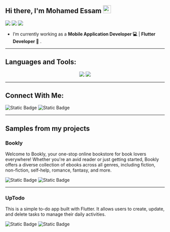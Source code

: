 <h2> Hi there, I'm Mohamed Essam <img src="https://media.giphy.com/media/hvRJCLFzcasrR4ia7z/giphy.gif" width="25px" height ="25px"> </h2>

![](https://img.shields.io/badge/Mobile-Engineer-purple)  ![](https://img.shields.io/badge/Flutter-Expert-informational) ![](https://img.shields.io/badge/Dart-Lover-6B9CB0) 

- I’m currently working as a **Mobile Application Developer 💻** |  **Flutter Developer 📱** .

<hr>

## Languages and Tools:
<div align="center">
    <img src="https://skillicons.dev/icons?i=flutter,dart,firebase,cpp,java" />
    <img src="https://skillicons.dev/icons?i=github,androidstudio,vscode,figma,postman,git" /><br>
</div>

<hr>

## Connect With Me:


![Static Badge](https://img.shields.io/badge/whatsapp-%20green?style=for-the-badge&logo=whatsapp&link=https%3A%2F%2Fwa.me%2F%2B201019664820)
![Static Badge](https://img.shields.io/badge/LinkedIn-%230077B5?style=for-the-badge&logo=linkedin&link=https%3A%2F%2Fwww.linkedin.com%2Fin%2Fmohamedessam9%2F)


<hr>


## Samples from my projects  


### Bookly 
Welcome to Bookly, your one-stop online bookstore for book lovers everywhere! Whether you're an avid reader or just getting started, Bookly offers a diverse collection of ebooks across all genres, including fiction, non-fiction, self-help, romance, fantasy, and more.

![Static Badge](https://img.shields.io/badge/GET%20IT%20IN%20GITHUB-%20%20?style=for-the-badge&logo=GitHub&color=black&link=https%3A%2F%2Fgithub.com%2FMohamedEssam9009%2FBookly)
![Static Badge](https://img.shields.io/badge/%20-Get%20It%20In%20Google%20Play-brightgreen?style=for-the-badge&logo=googleplay&link=https%3A%2F%2Fplay.google.com%2Fstore%2Fapps%2Fdetails%3Fid%3Dcom.mohemed.bookly)

<hr>

### UpTodo
This is a simple to-do app built with Flutter. It allows users to create, update, and delete tasks to manage their daily activities.

![Static Badge](https://img.shields.io/badge/GET%20IT%20IN%20GITHUB-%20%20?style=for-the-badge&logo=GitHub&color=black&link=https%3A%2F%2Fgithub.com%2FMohamedEssam9009%2FUpTodo)
![Static Badge](https://img.shields.io/badge/GIT%20IT%20IN%20GOOGLE%20PLAY---?style=for-the-badge&logo=Google%20Play&link=https%3A%2F%2Fplay.google.com%2Fstore%2Fapps%2Fdetails%3Fid%3Dcom.mohamed.uptodo)
